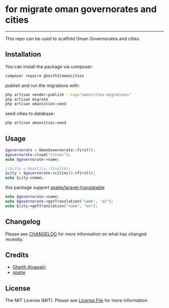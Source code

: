 # for migrate oman governorates and cities


---
This repo can be used to scaffold Oman Governorates and cities.

## Installation

You can install the package via composer:

```bash
composer require gheith3/omancities
```

publish and run the migrations with:

```bash
php artisan vendor:publish --tag="omancities-migrations"
php artisan migrate
php artisan omancities:seed
```

seed cities to database:

```bash
php artisan omancities:seed
```

## Usage
```php
$governorate = OmanGovernorate::first();
$governorate->load("cities");
echo $governorate->name;

//$city = OmanCity::find(10);
$city = $governorate->cities()->first();
echo $city->name;
```

this package support <a href="https://github.com/spatie/laravel-translatable">spatie/laravel-translatable</a>
```php
echo $governorate->name;
echo $governorate->getTranslation("name", "ar");
echo $city->getTranslation("name", "en");
```


## Changelog

Please see [CHANGELOG](CHANGELOG.md) for more information on what has changed recently.



## Credits

- [Gheith Alrawahi](https://github.com/gheith3)
- [spatie](https://github.com/spatie)

## License

The MIT License (MIT). Please see [License File](LICENSE.md) for more information.
